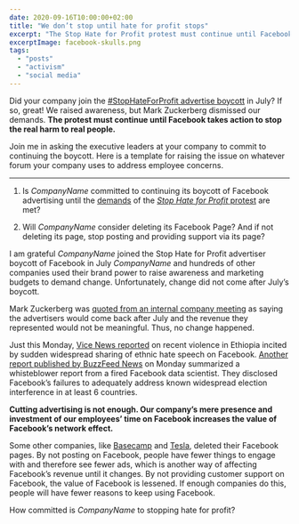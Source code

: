 ```yaml
---
date: 2020-09-16T10:00:00+02:00
title: "We don’t stop until hate for profit stops"
excerpt: "The Stop Hate for Profit protest must continue until Facebook takes action to stop the real harm to real people. Here is a template to ask your employer’s executives to remain committed."
excerptImage: facebook-skulls.png
tags:
  - "posts"
  - "activism"
  - "social media"
---
```


Did your company join the [#StopHateForProfit advertise boycott](https://www.stophateforprofit.org/) in July? If so, great! We raised awareness, but Mark Zuckerberg dismissed our demands. **The protest must continue until Facebook takes action to stop the real harm to real people.**

Join me in asking the executive leaders at your company to commit to continuing the boycott. Here is a template for raising the issue on whatever forum your company uses to address employee concerns.

<hr/>

1. Is *CompanyName* committed to continuing its boycott of Facebook advertising until the [demands](https://www.stophateforprofit.org/productrecommendations "Recommended Next Steps") of the [*Stop Hate for Profit* protest](https://www.stophateforprofit.org/) are met?

2. Will *CompanyName* consider deleting its Facebook Page? And if not deleting its page, stop posting and providing support via its page?

I am grateful *CompanyName* joined the Stop Hate for Profit advertiser boycott of Facebook in July *CompanyName* and hundreds of other companies used their brand power to raise awareness and marketing budgets to demand change. Unfortunately, change did not come after July’s boycott.

Mark Zuckerberg was [quoted from an internal company meeting](https://www.theguardian.com/technology/2020/jul/02/mark-zuckerberg-advertisers-boycott-facebook-back-soon-enough "Mark Zuckerberg: advertisers' boycott of Facebook will end 'soon enough'") as saying the advertisers would come back after July and the revenue they represented would not be meaningful. Thus, no change happened.

Just this Monday, [Vice News reported](https://www.vice.com/en_us/article/xg897a/hate-speech-on-facebook-is-pushing-ethiopia-dangerously-close-to-a-genocide "Hate Speech on Facebook Is Pushing Ethiopia Dangerously Close to a Genocide") on recent violence in Ethiopia incited by sudden widespread sharing of ethnic hate speech on Facebook. [Another report published by BuzzFeed News](https://www.buzzfeednews.com/article/craigsilverman/facebook-ignore-political-manipulation-whistleblower-memo "A Whistleblower Says Facebook Ignored Global Political Manipulation") on Monday summarized a whisteblower report from a fired Facebook data scientist. They disclosed Facebook’s failures to adequately address known widespread election interference in at least 6 countries.

**Cutting advertising is not enough. Our company’s mere presence and investment of our employees’ time on Facebook increases the value of Facebook’s network effect.**

Some other companies, like [Basecamp](https://m.signalvnoise.com/Become-A-Facebook-Free-Business/ "Become A Facebook-Free Business") and [Tesla](https://www.cnet.com/news/elon-musk-deleted-spacex-and-teslas-facebook-pages/ "Elon Musk deletes SpaceX, Tesla Facebook pages"), deleted their Facebook pages. By not posting on Facebook, people have fewer things to engage with and therefore see fewer ads, which is another way of affecting Facebook’s revenue until it changes. By not providing customer support on Facebook, the value of Facebook is lessened. If enough companies do this, people will have fewer reasons to keep using Facebook.

How committed is *CompanyName* to stopping hate for profit?
